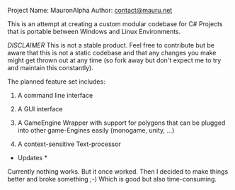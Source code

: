 Project Name: MauronAlpha
Author: contact@mauru.net

This is an attempt at creating a custom modular codebase for C# Projects that is portable between Windows and Linux Environments.

*DISCLAIMER* This is not a stable product. Feel free to contribute but be aware that this is not a static codebase and that any changes you make might get thrown out at any time (so fork away but don't expect me to try and maintain this constantly).


The planned feature set includes:

1. A command line interface

2. A GUI interface

3. A GameEngine Wrapper with support for polygons that can be plugged into other game-Engines easily (monogame, unity, ...)

4. A context-sensitive Text-processor

* Updates *

Currently nothing works. But it once worked. Then I decided to make things better and broke something ;-) Which is good but also time-consuming.

